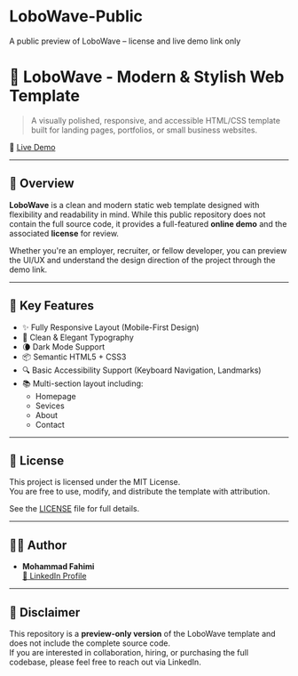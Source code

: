 # LoboWave-Public
A public preview of LoboWave – license and live demo link only
# 🌊 LoboWave - Modern & Stylish Web Template

> A visually polished, responsive, and accessible HTML/CSS template built for landing pages, portfolios, or small business websites.

🔗 [Live Demo](https://lobowave-demo.netlify.app)

---

## 📌 Overview

**LoboWave** is a clean and modern static web template designed with flexibility and readability in mind. While this public repository does not contain the full source code, it provides a full-featured **online demo** and the associated **license** for review.

Whether you're an employer, recruiter, or fellow developer, you can preview the UI/UX and understand the design direction of the project through the demo link.

---

## 🎯 Key Features

- ✨ Fully Responsive Layout (Mobile-First Design)
- 🎨 Clean & Elegant Typography
- 🌘 Dark Mode Support
- 📦 Semantic HTML5 + CSS3
- 🔍 Basic Accessibility Support (Keyboard Navigation, Landmarks)
- 📚 Multi-section layout including:
  - Homepage
  - Sevices
  - About
  - Contact

---

## 📄 License

This project is licensed under the MIT License.  
You are free to use, modify, and distribute the template with attribution.

See the [LICENSE](https://github.com/mohammadfahimi1/LoboWave-Public/blob/main/LICENSE) file for full details.



---

## 🙋‍♂️ Author

- **Mohammad Fahimi**  
  [🔗 LinkedIn Profile](https://www.linkedin.com/in/mohammad-fahimi)

---

## 🚫 Disclaimer

This repository is a **preview-only version** of the LoboWave template and does not include the complete source code.  
If you are interested in collaboration, hiring, or purchasing the full codebase, please feel free to reach out via LinkedIn.

